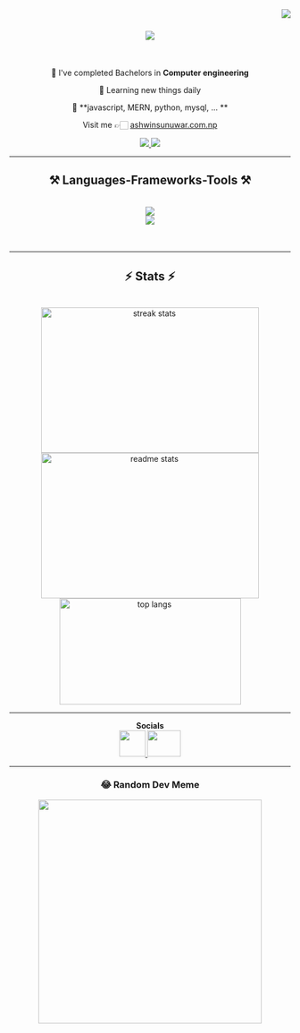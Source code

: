 
<img align="right" src="https://visitor-badge.laobi.icu/badge?page_id=AshwinSunuwarr2.AshwinSunuwarr2" />

<h1 align="center">
    <img src="https://readme-typing-svg.herokuapp.com/?font=Righteous&size=35&center=true&vCenter=true&width=500&height=70&duration=4800&lines=Hi+There!+👋;+I'm+Ashwin-Sunuwar!;+Liscensed+Computer+Engineer;" />
</h1>

<br/>

<div align="center">
 
 🔭 I've completed Bachelors in **Computer engineering**
 
 🌱 Learning new things daily

💬 **javascript, MERN, python, mysql, ... **
<br/>
<p>Visit me 👉🏻 
<a href="https://ashwinsunuwar.com.np/" target="_blank">ashwinsunuwar.com.np</a></p>
 </div>
 
<div align="center"> 
  <a href="mailto:ashwinsunuwarr2@gmail.com">
    <img src="https://img.shields.io/badge/Gmail-333333?style=for-the-badge&logo=gmail&logoColor=red" />
  </a>
  <a href="https://www.linkedin.com/in/ashwin-sunuwar-648769229/" target="_blank">
    <img src="https://img.shields.io/badge/LinkedIn-0077B5?style=for-the-badge&logo=linkedin&logoColor=white" target="_blank" />
  </a>
<!--  <a href="https://github.com/AshwinSunuwarr2" target="_blank">
     <img src="https://img.shields.io/badge/Portfolio-FF5722?style=for-the-badge&logo=todoist&logoColor=white" target="_blank" /> <!-- sqlite, safari, google-chrome are other good icon options 
  </a>-->

  
</div>


 <hr/>
 
<h2 align="center">⚒️ Languages-Frameworks-Tools ⚒️</h2>
<br/>
<div align="center">
    <img src="https://skillicons.dev/icons?i=react,bootstrap,tailwind,html,css,vscode,github,figma,git" /><br>
    <img src="https://skillicons.dev/icons?i=python,javascript,typescript,firebase,c,dotnet,mysql,django,flutter" /><br>
</div>

<br/>

<!--
<hr/>
<div align="center">
  <h2>🐍 My Contributions 🐍</h2>
  <br>
  <img alt="snake eating my contributions" src="https://raw.githubusercontent.com/AshwinSunuwarr2/AshwinSunuwarr2/output/github-contribution-grid-snake.svg" />
  <br/><br/>-->
  <br/>
</div>

<hr/>

<h2 align="center">⚡ Stats ⚡</h2>
<br>
<div align=center>
  <img width=390 height=260 src="https://streak-stats.demolab.com/?user=AshwinSunuwarr2&theme=react&border_radius=10" alt="streak stats"/>
  <img width=390 height=260 src="https://github-readme-stats.vercel.app/api?username=AshwinSunuwarr2&count_private=true&show_icons=true&theme=react&rank_icon=github&border_radius=10" alt="readme stats" />
  <br/>
  <img width=325 height=190 align="center" src="https://github-readme-stats.vercel.app/api/top-langs/?username=AshwinSunuwarr2&hide=HTML&langs_count=8&layout=compact&theme=react&border_radius=10&size_weight=0.5&count_weight=0.5&exclude_repo=github-readme-stats" alt="top langs" />
</div>


<hr/>

<!--
<div align="center">
<a href='#' target='_blank'><img height='64' style='border:0px;height:64px;' src='https://storage.ko-fi.com/cdn/kofi1.png?v=3' border='0' alt='Buy Me a Coffee at ko-fi.com' /></a>
</div>-->

<!--
### ✍️ Random Dev Quote
![](https://quotes-github-readme.vercel.app/api?type=vetical&theme=dark)
-->
<div align=center>

<div align="center">
    <div>
        <b>Socials</b>
    </div>
    <div>
        <a href="https://www.instagram.com/ashwinsunuwar" target="_blank">
          <img src="https://cdn3d.iconscout.com/3d/free/thumb/free-instagram-7096205-5753427.png?f=webp" width="47px" height="47px"/>
        </a>
        <a href="https://twitter.com/Ashwin_sunuwarr" target="_blank">
          <img src="https://cdn.icon-icons.com/icons2/4029/PNG/512/twitter_x_new_logo_x_rounded_icon_256078.png" width="60px" height="47px"/>
        </a>        
    </div>   
</div>

<hr/>

### 😂 Random Dev Meme
<img src='https://randommeme-five.vercel.app/' style="height: 400px;"/>

</div>



